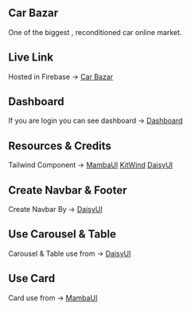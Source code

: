 ## Car Bazar

One of the biggest ,
reconditioned car online market.

## Live Link

Hosted in Firebase -> [Car Bazar](https://resale-shop-b1967.web.app/)

## Dashboard

If you are login you can see dashboard -> [Dashboard](https://resale-shop-b1967.web.app/dashboard)

## Resources & Credits

Tailwind Component -> [MambaUI](https://www.mambaui.com/components) [KitWind](https://kitwind.io/products/kometa/components/) [DaisyUI](https://daisyui.com/)

## Create Navbar & Footer

Create Navbar By -> [DaisyUI](https://daisyui.com/)

## Use Carousel & Table

Carousel & Table use from -> [DaisyUI](https://daisyui.com/)

## Use Card

Card use from -> [MambaUI](https://www.mambaui.com/components)
